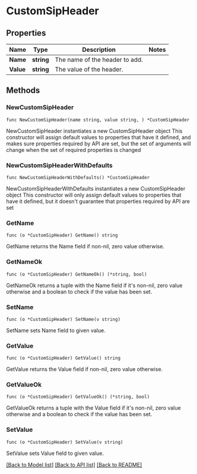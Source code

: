 # CustomSipHeader

## Properties

Name | Type | Description | Notes
------------ | ------------- | ------------- | -------------
**Name** | **string** | The name of the header to add. | 
**Value** | **string** | The value of the header. | 

## Methods

### NewCustomSipHeader

`func NewCustomSipHeader(name string, value string, ) *CustomSipHeader`

NewCustomSipHeader instantiates a new CustomSipHeader object
This constructor will assign default values to properties that have it defined,
and makes sure properties required by API are set, but the set of arguments
will change when the set of required properties is changed

### NewCustomSipHeaderWithDefaults

`func NewCustomSipHeaderWithDefaults() *CustomSipHeader`

NewCustomSipHeaderWithDefaults instantiates a new CustomSipHeader object
This constructor will only assign default values to properties that have it defined,
but it doesn't guarantee that properties required by API are set

### GetName

`func (o *CustomSipHeader) GetName() string`

GetName returns the Name field if non-nil, zero value otherwise.

### GetNameOk

`func (o *CustomSipHeader) GetNameOk() (*string, bool)`

GetNameOk returns a tuple with the Name field if it's non-nil, zero value otherwise
and a boolean to check if the value has been set.

### SetName

`func (o *CustomSipHeader) SetName(v string)`

SetName sets Name field to given value.


### GetValue

`func (o *CustomSipHeader) GetValue() string`

GetValue returns the Value field if non-nil, zero value otherwise.

### GetValueOk

`func (o *CustomSipHeader) GetValueOk() (*string, bool)`

GetValueOk returns a tuple with the Value field if it's non-nil, zero value otherwise
and a boolean to check if the value has been set.

### SetValue

`func (o *CustomSipHeader) SetValue(v string)`

SetValue sets Value field to given value.



[[Back to Model list]](../README.md#documentation-for-models) [[Back to API list]](../README.md#documentation-for-api-endpoints) [[Back to README]](../README.md)


